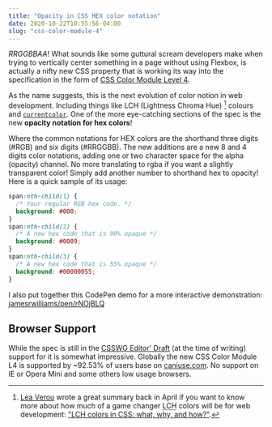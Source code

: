```yaml
---
title: "Opacity in CSS HEX color notation"
date: 2020-10-22T10:55:56-04:00
slug: "css-color-module-4"
---
```


*RRGGBBAA*! What sounds like some guttural scream developers make when trying to vertically center something in a page without using Flexbox, is actually a nifty new CSS property that is working its way into the specification in the form of [CSS Color Module Level 4](https://www.w3.org/TR/css-color-4/#hex-notation).

As the name suggests, this is the next evolution of color notion in web development. Including things like LCH (Lightness Chroma Hue) [^1] colours and [`currentcolor`](https://css-tricks.com/currentcolor/). One of the more eye-catching sections of the spec is the new **opacity notation for hex colors**! 
 
[^1]: [Lea Verou](https://lea.verou.me/) wrote a great summary back in April if you want to know more about how much of a game changer <abbr title="Lightness Chroma Hue">LCH</abbr> colors will be for web development: ["LCH colors in CSS: what, why, and how?"](https://lea.verou.me/2020/04/lch-colors-in-css-what-why-and-how/#more-2934).

Where the common notations for HEX colors are the shorthand three digits (#RGB) and six digits (#RRGGBB). The new additions are a new 8 and 4 digits color notations, adding one or two character space for the alpha (opacity) channel. No more translating to rgba if you want a slightly transparent color! Simply add another number to shorthand hex to opacity! Here is a quick sample of its usage:

```css
span:nth-child(1) {
  /* Your regular RGB hex code. */ 
  background: #000;
}
span:nth-child(2) {
  /* A new hex code that is 90% opaque */ 
  background: #0009;
}
span:nth-child(3) {
  /* A new hex code that is 55% opaque */ 
  background: #00000055;
}
```

I also put together this CodePen demo for a more interactive demonstration: [jamesrwilliams/pen/rNOjBLQ](https://codepen.io/jamesrwilliams/pen/rNOjBLQ)

## Browser Support

While the spec is still in the [CSSWG Editor' Draft](https://drafts.csswg.org/css-color/#hex-notation) (at the time of writing) support for it is somewhat impressive. Globally the new CSS Color Module L4 is supported by ~92.53% of users base on [caniuse.com](https://caniuse.com/#feat=css-rrggbbaa). No support on IE or Opera Mini and some others low usage browsers.  

